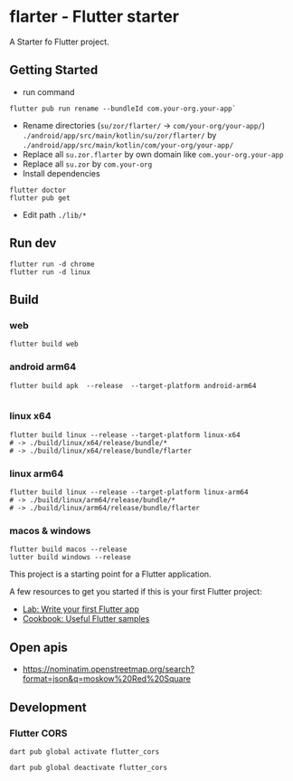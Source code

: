 # flarter - Flutter starter

A Starter fo Flutter project.

## Getting Started

- run command
```shell
flutter pub run rename --bundleId com.your-org.your-app`
```
- Rename directories  (`su/zor/flarter/` -> `com/your-org/your-app/`) 
`./android/app/src/main/kotlin/su/zor/flarter/`
by 
`./android/app/src/main/kotlin/com/your-org/your-app/`
- Replace all `su.zor.flarter` by own domain like `com.your-org.your-app`
- Replace all `su.zor` by `com.your-org`
- Install dependencies
 ```shell
flutter doctor
flutter pub get
```
- Edit path `./lib/*`

## Run dev
```shell
flutter run -d chrome
flutter run -d linux
```

## Build

### web
```shell
flutter build web
```

### android arm64
```shell
flutter build apk  --release  --target-platform android-arm64


```

### linux x64
```shell
flutter build linux --release --target-platform linux-x64
# -> ./build/linux/x64/release/bundle/*
# -> ./build/linux/x64/release/bundle/flarter
```

### linux arm64
```shell
flutter build linux --release --target-platform linux-arm64
# -> ./build/linux/arm64/release/bundle/*
# -> ./build/linux/arm64/release/bundle/flarter
```

### macos & windows
```shell
flutter build macos --release
lutter build windows --release
```



This project is a starting point for a Flutter application.

A few resources to get you started if this is your first Flutter project:

- [Lab: Write your first Flutter app](https://docs.flutter.dev/get-started/codelab)
- [Cookbook: Useful Flutter samples](https://docs.flutter.dev/cookbook)


## Open apis 
- https://nominatim.openstreetmap.org/search?format=json&q=moskow%20Red%20Square

## Development


### Flutter CORS
```shell
dart pub global activate flutter_cors

dart pub global deactivate flutter_cors
```

